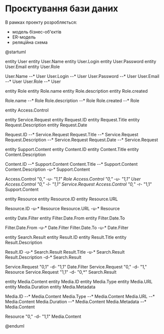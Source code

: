 # Проєктування бази даних

В рамках проекту розробляється: 
- модель бізнес-об'єктів 
- ER-модель
- реляційна схема

@startuml

entity User
entity User.Name
entity User.Login
entity User.Password
entity User.Email
entity User.Role

User.Name --* User
User.Login --* User
User.Password --* User
User.Email --* User
User.Role --* User

entity Role
entity Role.name
entity Role.description
entity Role.created

Role.name --* Role
Role.description --* Role
Role.created --* Role

entity Access.Control

entity Service.Request
entity Request.ID
entity Request.Title
entity Request.Description
entity Request.Date

Request.ID --* Service.Request
Request.Title --* Service.Request
Request.Description --* Service.Request
Request.Date --* Service.Request

entity Support.Content
entity Content.ID
entity Content.Title
entity Content.Description

Content.ID --* Support.Content
Content.Title --* Support.Content
Content.Description -u-* Support.Content


Access.Control "0,*" -u- "1,1" Role
Access.Control "0," -u- "1,1" User
Access.Control "0," -l- "1,1" Service.Request
Access.Control "0,*" -r- "1,1" Support.Content

entity Resource
entity Resource.ID
entity Resource.URL

Resource.ID -u-* Resource
Resource.URL -u-* Resource

entity Date.Filter
entity Filter.Date.From
entity Filter.Date.To

Filter.Date.From -u-* Date.Filter
Filter.Date.To -u-* Date.Filter

entity Search.Result
entity Result.ID
entity Result.Title
entity Result.Description

Result.ID -u-* Search.Result
Result.Title -u-* Search.Result
Result.Description -d-* Search.Result

Service.Request "0,1" -d- "1,1" Date.Filter
Service.Request "0," -d- "1," Resource
Service.Request "1,1" -d- "0,*" Search.Result

entity Media.Content
entity Media.ID
entity Media.Type
entity Media.URL
entity Media.Duration
entity Media.Metadata

Media.ID --* Media.Content
Media.Type --* Media.Content
Media.URL --* Media.Content
Media.Duration --* Media.Content
Media.Metadata --* Media.Content


Resource "0," -d- "1,1" Media.Content


@enduml

